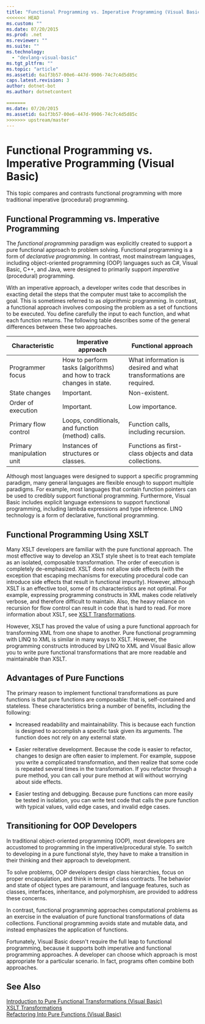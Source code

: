 ```yaml
---
title: "Functional Programming vs. Imperative Programming (Visual Basic)"
<<<<<<< HEAD
ms.custom: ""
ms.date: 07/20/2015
ms.prod: .net
ms.reviewer: ""
ms.suite: ""
ms.technology: 
  - "devlang-visual-basic"
ms.tgt_pltfrm: ""
ms.topic: "article"
ms.assetid: 6a1f3b57-00e6-447d-9906-74c7c4d5d85c
caps.latest.revision: 3
author: dotnet-bot
ms.author: dotnetcontent

=======
ms.date: 07/20/2015
ms.assetid: 6a1f3b57-00e6-447d-9906-74c7c4d5d85c
>>>>>>> upstream/master
---
```

# Functional Programming vs. Imperative Programming (Visual Basic)
This topic compares and contrasts functional programming with more traditional imperative (procedural) programming.  
  
## Functional Programming vs. Imperative Programming  
 The *functional programming* paradigm was explicitly created to support a pure functional approach to problem solving. Functional programming is a form of *declarative programming*. In contrast, most mainstream languages, including object-oriented programming (OOP) languages such as C#, Visual Basic, C++, and Java, were designed to primarily support *imperative* (procedural) programming.  
  
 With an imperative approach, a developer writes code that describes in exacting detail the steps that the computer must take to accomplish the goal. This is sometimes referred to as *algorithmic* programming. In contrast, a functional approach involves composing the problem as a set of functions to be executed. You define carefully the input to each function, and what each function returns. The following table describes some of the general differences between these two approaches.  
  
|Characteristic|Imperative approach|Functional approach|  
|--------------------|-------------------------|-------------------------|  
|Programmer focus|How to perform tasks (algorithms) and how to track changes in state.|What information is desired and what transformations are required.|  
|State changes|Important.|Non-existent.|  
|Order of execution|Important.|Low importance.|  
|Primary flow control|Loops, conditionals, and function (method) calls.|Function calls, including recursion.|  
|Primary manipulation unit|Instances of structures or classes.|Functions as first-class objects and data collections.|  
  
 Although most languages were designed to support a specific programming paradigm, many general languages are flexible enough to support multiple paradigms. For example, most languages that contain function pointers can be used to credibly support functional programming. Furthermore, Visual Basic includes explicit language extensions to support functional programming, including lambda expressions and type inference. LINQ technology is a form of declarative, functional programming.  
  
## Functional Programming Using XSLT  
 Many XSLT developers are familiar with the pure functional approach. The most effective way to develop an XSLT style sheet is to treat each template as an isolated, composable transformation. The order of execution is completely de-emphasized. XSLT does not allow side effects (with the exception that escaping mechanisms for executing procedural code can introduce side effects that result in functional impurity). However, although XSLT is an effective tool, some of its characteristics are not optimal. For example, expressing programming constructs in XML makes code relatively verbose, and therefore difficult to maintain. Also, the heavy reliance on recursion for flow control can result in code that is hard to read. For more information about XSLT, see [XSLT Transformations](../../../../standard/data/xml/xslt-transformations.md).  
  
 However, XSLT has proved the value of using a pure functional approach for transforming XML from one shape to another. Pure functional programming with LINQ to XML is similar in many ways to XSLT. However, the programming constructs introduced by LINQ to XML and Visual Basic allow you to write pure functional transformations that are more readable and maintainable than XSLT.  
  
## Advantages of Pure Functions  
 The primary reason to implement functional transformations as pure functions is that pure functions are composable: that is, self-contained and stateless. These characteristics bring a number of benefits, including the following:  
  
-   Increased readability and maintainability. This is because each function is designed to accomplish a specific task given its arguments. The function does not rely on any external state.  
  
-   Easier reiterative development. Because the code is easier to refactor, changes to design are often easier to implement. For example, suppose you write a complicated transformation, and then realize that some code is repeated several times in the transformation. If you refactor through a pure method, you can call your pure method at will without worrying about side effects.  
  
-   Easier testing and debugging. Because pure functions can more easily be tested in isolation, you can write test code that calls the pure function with typical values, valid edge cases, and invalid edge cases.  
  
## Transitioning for OOP Developers  
 In traditional object-oriented programming (OOP), most developers are accustomed to programming in the imperative/procedural style. To switch to developing in a pure functional style, they have to make a transition in their thinking and their approach to development.  
  
 To solve problems, OOP developers design class hierarchies, focus on proper encapsulation, and think in terms of class contracts. The behavior and state of object types are paramount, and language features, such as classes, interfaces, inheritance, and polymorphism, are provided to address these concerns.  
  
 In contrast, functional programming approaches computational problems as an exercise in the evaluation of pure functional transformations of data collections. Functional programming avoids state and mutable data, and instead emphasizes the application of functions.  
  
 Fortunately, Visual Basic doesn't require the full leap to functional programming, because it supports both imperative and functional programming approaches. A developer can choose which approach is most appropriate for a particular scenario. In fact, programs often combine both approaches.  
  
## See Also  
 [Introduction to Pure Functional Transformations (Visual Basic)](../../../../visual-basic/programming-guide/concepts/linq/introduction-to-pure-functional-transformations.md)  
 [XSLT Transformations](../../../../standard/data/xml/xslt-transformations.md)  
 [Refactoring Into Pure Functions (Visual Basic)](../../../../visual-basic/programming-guide/concepts/linq/refactoring-into-pure-functions.md)
